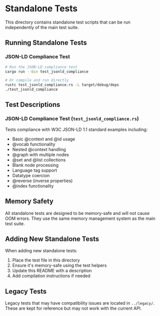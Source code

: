 # Standalone Tests

This directory contains standalone test scripts that can be run independently of the main test suite.

## Running Standalone Tests

### JSON-LD Compliance Test

```bash
# Run the JSON-LD compliance test
cargo run --bin test_jsonld_compliance

# Or compile and run directly
rustc test_jsonld_compliance.rs -L target/debug/deps
./test_jsonld_compliance
```

## Test Descriptions

### JSON-LD Compliance Test (`test_jsonld_compliance.rs`)

Tests compliance with W3C JSON-LD 1.1 standard examples including:
- Basic @context and @id usage
- @vocab functionality
- Nested @context handling
- @graph with multiple nodes
- @set and @list collections
- Blank node processing
- Language tag support
- Datatype coercion
- @reverse (inverse properties)
- @index functionality

## Memory Safety

All standalone tests are designed to be memory-safe and will not cause OOM errors. They use the same memory management system as the main test suite.

## Adding New Standalone Tests

When adding new standalone tests:

1. Place the test file in this directory
2. Ensure it's memory-safe using the test helpers
3. Update this README with a description
4. Add compilation instructions if needed

## Legacy Tests

Legacy tests that may have compatibility issues are located in `../legacy/`. These are kept for reference but may not work with the current API.